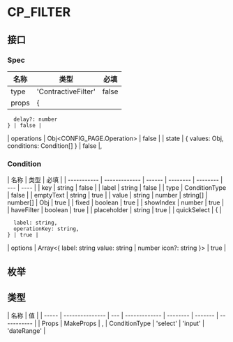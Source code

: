 # CP_FILTER

## 接口

### Spec

| 名称  | 类型                | 必填  |
| ----- | ------------------- | ----- |
| type  | 'ContractiveFilter' | false |
| props | {                   |

      delay?: number
    } | false |

| operations | Obj<CONFIG_PAGE.Operation> | false |
| state | {
values: Obj,
conditions: Condition[]
} | false |,

### Condition

| 名称        | 类型          | 必填   |
| ----------- | ------------- | ------ | -------- | -------- | --- | ---- |
| key         | string        | false  |
| label       | string        | false  |
| type        | ConditionType | false  |
| emptyText   | string        | true   |
| value       | string        | number | string[] | number[] | Obj | true |
| fixed       | boolean       | true   |
| showIndex   | number        | true   |
| haveFilter  | boolean       | true   |
| placeholder | string        | true   |
| quickSelect | {             |

      label: string,
      operationKey: string,
    } | true |

| options | Array<{
label: string
value: string | number
icon?: string
}> | true |

## 枚举

## 类型

| 名称  | 值              |
| ----- | --------------- | --- | ------------- | -------- | ------- | ----------- |
| Props | MakeProps<Spec> | ,   | ConditionType | 'select' | 'input' | 'dateRange' |
